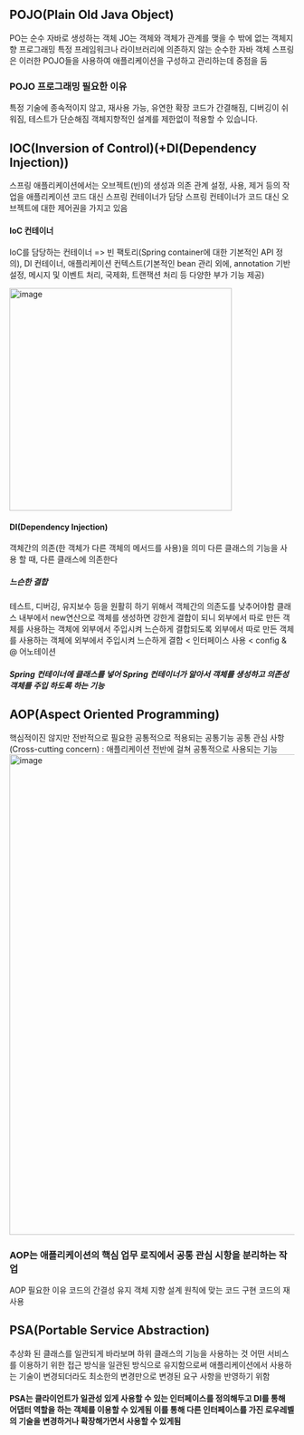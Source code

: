 ## POJO(Plain Old Java Object)
PO는 순수 자바로 생성하는 객체
JO는 객체와 객체가 관계를 맺을 수 밖에 없는 객체지향 프로그래밍
특정 프레임워크나 라이브러리에 의존하지 않는 순수한 자바 객체
스프링은 이러한 POJO들을 사용하여 애플리케이션을 구성하고 관리하는데 중점을 둠

### POJO 프로그래밍 필요한 이유
특정 기술에 종속적이지 않고, 재사용 가능, 유연한 확장
코드가 간결해짐, 디버깅이 쉬워짐, 테스트가 단순해짐
객체지향적인 설계를 제한없이 적용할 수 있습니다.

## IOC(Inversion of Control)(+DI(Dependency Injection))
스프링 애플리케이션에서는 오브젝트(빈)의 생성과 의존 관계 설정, 사용, 제거 등의 작업을 애플리케이션 코드 대신 스프링 컨테이너가 담당
스프링 컨테이너가 코드 대신 오브젝트에 대한 제어권을 가지고 있음

#### IoC 컨테이너
IoC를 담당하는 컨테이너 => 빈 팩토리(Spring container에 대한 기본적인 API 정의), DI 컨테이너, 애플리케이션 컨텍스트(기본적인 bean 관리 외에, annotation 기반 설정, 메시지 및 이벤트 처리, 국제화, 트랜잭션 처리 등 다양한 부가 기능 제공)

<img width="393" alt="image" src="https://github.com/98000001/CS-Study/assets/96863137/cf3ff0b1-4f6f-4f4e-8bdb-4130ad51ae97">


#### DI(Dependency Injection)
객체간의 의존(한 객체가 다른 객체의 메서드를 사용)을 의미
다른 클래스의 기능을 사용 할 때, 다른 클래스에 의존한다

##### 느슨한 결합
테스트, 디버깅, 유지보수 등을 원활히 하기 위해서 객체간의 의존도를 낮추어야함
클래스 내부에서 new연산으로 객체를 생성하면 강한게 결합이 되니 외부에서 따로 만든 객체를 사용하는 객체에 외부에서 주입시켜 느슨하게 결합되도록
외부에서 따로 만든 객체를 사용하는 객체에 외부에서 주입시켜 느슨하게 결합 < 인터페이스 사용 < config & @ 어노테이션 
##### Spring 컨테이너에 클래스를 넣어 Spring 컨테이너가 알아서 객체를 생성하고 의존성 객체를 주입 하도록 하는 기능

## AOP(Aspect Oriented Programming)
핵심적이진 않지만 전반적으로 필요한 공통적으로 적용되는 공통기능
공통 관심 사항(Cross-cutting concern) : 애플리케이션 전반에 걸쳐 공통적으로 사용되는 기능
<img width="848" alt="image" src="https://github.com/98000001/CS-Study/assets/96863137/58ffa3dc-4c8e-42cd-a516-8de3e82c2720">

### AOP는 애플리케이션의 핵심 업무 로직에서 공통 관심 시항을 분리하는 작업

AOP 필요한 이유
코드의 간결성 유지
객체 지향 설계 원칙에 맞는 코드 구현
코드의 재사용

## PSA(Portable Service Abstraction)
추상화 된 클래스를 일관되게 바라보며 하위 클래스의 기능을 사용하는 것
어떤 서비스를 이용하기 위한 접근 방식을 일관된 방식으로 유지함으로써 애플리케이션에서 사용하는 기술이 변경되더라도 최소한의 변경만으로 변경된 요구 사항을 반영하기 위함
#### PSA는 클라이언트가 일관성 있게 사용할 수 있는 인터페이스를 정의해두고 DI를 통해 어댑터 역할을 하는 객체를 이용할 수 있게됨 이를 통해 다른 인터페이스를 가진 로우레벨의 기술을 변경하거나 확장해가면서 사용할 수 있게됨
